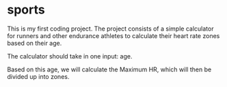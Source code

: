 # sports
This is my first coding project. The project consists of a simple calculator for runners and other endurance athletes to calculate their heart rate zones based on their age. 

The calculator should take in one input: age. 

Based on this age, we will calculate the Maximum HR, which will then be divided up into zones.
